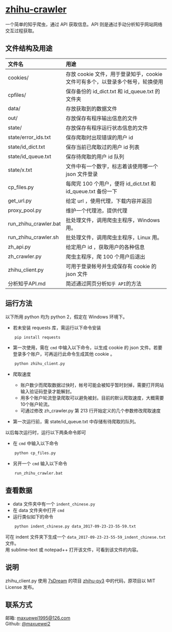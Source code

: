 
# [zhihu-crawler](https://github.com/maxuewei2/zhihu-crawler)
一个简单的知乎爬虫，通过 API 获取信息。API 则是通过手动分析知乎网站网络交互过程获取。


## 文件结构及用途


| 文件名 | 用途
| :--- | :---
| cookies/ | 存放 cookie 文件，用于登录知乎，cookie 文件可有多个，以登录多个帐号，轮换使用
| cpfiles/ | 保存备份的 id_dict.txt 和 id_queue.txt 的文件夹
| data/ | 存放获取到的数据文件
| out/ | 存放保存有程序输出信息的文件
| state/ | 存放保存有程序运行状态信息的文件
| state/error_ids.txt | 保存爬取时出现错误的用户 id
| state/id_dict.txt | 保存当前已爬取过的用户 id 列表
| state/id_queue.txt | 保存待爬取的用户 id 队列
| state/x.txt | 文件中有一个数字，标志着该使用哪一个 json 文件登录
| cp_files.py | 每爬完 100 个用户，便将 id_dict.txt 和 id_queue.txt 备份一下
| get_url.py | 给定 url ，使用代理，下载内容并返回
| proxy_pool.py | 维护一个代理池，提供代理
| run_zhihu_crawler.bat| 批处理文件，调用爬虫主程序，Windows 用。
| run_zhihu_crawler.sh| 批处理文件，调用爬虫主程序，Linux 用。
| zh_api.py| 给定用户 id ，获取用户的各种信息
| zh_crawler.py| 爬虫主程序，爬 100 个用户后退出
| zhihu_client.py| 可用于登录帐号并生成保存有 cookie 的 json 文件
| 分析知乎API.md| 简述通过网页分析`知乎 API`的方法

## 运行方法
以下所用 python 均为 python 2，假定在 Windows 环境下。

- 若未安装 requests 库，需运行以下命令安装

```bash
    pip install requests
```
     
- 第一次使用，需在 `cmd` 中输入以下命令，以生成 cookie 的 json 文件。若要登录多个账户，可再运行此命令生成其他 cookie 。  

```bash
    python zhihu_client.py
```

- 爬取速度
    - 账户数少而爬取数据过快时，帐号可能会被知乎暂时封掉，需要打开网站输入验证码登录才能解封。  
    - 用多个账户轮流登录爬取可以避免被封。目前的默认爬取速度，大概需要10个账户轮流。  
    - 可通过修改 zh_crawler.py 第 213 行开始定义的几个参数修改爬取速度  

- 第一次运行前，需 state/id_queue.txt 中存储有待爬取的队列。
    
以后每次运行时，运行以下两条命令即可

- 在 `cmd` 中输入以下命令  

```bash
    python cp_files.py
```

- 另开一个 `cmd` 输入以下命令  

```bash
    run_zhihu_crawler.bat
```

## 查看数据


- data 文件夹中有一个 `indent_chinese.py`
- 在 data 文件夹中打开 `cmd`
- 运行类似如下的命令
```bash
    python indent_chinese.py data_2017-09-23-23-55-59.txt
```
可在 indent 文件夹下生成一个 `data_2017-09-23-23-55-59_indent_chinese.txt` 文件。  
用 sublime-text 或 notepad++ 打开该文件，可看到该文件的内容。


## 说明
zhihu_client.py 使用 [7sDream](https://github.com/7sDream) 的项目 [zhihu-py3](https://github.com/7sDream/zhihu-py3) 中的代码，原项目以 MIT License 发布。

## 联系方式
邮箱: [maxuewei1995@126.com](mailto:maxuewei1995@126.com)  
Github: [@maxuewei2](https://github.com/maxuewei2)
